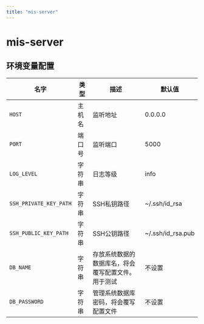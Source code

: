 ```yaml
---
title: "mis-server"
---
```


# mis-server

## 环境变量配置






<!-- ENV TABLE START -->

| 名字 | 类型 | 描述 | 默认值 |
| -- | -- | -- | -- |
|`HOST`|主机名|监听地址|0.0.0.0|
|`PORT`|端口号|监听端口|5000|
|`LOG_LEVEL`|字符串|日志等级|info|
|`SSH_PRIVATE_KEY_PATH`|字符串|SSH私钥路径|~/.ssh/id_rsa|
|`SSH_PUBLIC_KEY_PATH`|字符串|SSH公钥路径|~/.ssh/id_rsa.pub|
|`DB_NAME`|字符串|存放系统数据的数据库名，将会覆写配置文件。用于测试|不设置|
|`DB_PASSWORD`|字符串|管理系统数据库密码，将会覆写配置文件|不设置|

<!-- ENV TABLE END -->





